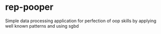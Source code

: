 # rep-pooper
Simple data processing application for perfection of oop skills by applying well known patterns and using sgbd
